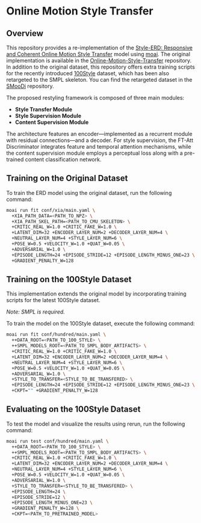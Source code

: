 # Online Motion Style Transfer

## Overview
This repository provides a re-implementation of the [Style-ERD: Responsive and Coherent Online Motion Style Transfer](https://openaccess.thecvf.com/content/CVPR2022/papers/Tao_Style-ERD_Responsive_and_Coherent_Online_Motion_Style_Transfer_CVPR_2022_paper.pdf) model using [moai](https://github.com/moverseai/moai). The original implementation is available in the [Online-Motion-Style-Transfer](https://github.com/tianxintao/Online-Motion-Style-Transfer) repository. In addition to the original dataset, this repository offers extra training scripts for the recently introduced [100Style](https://www.ianxmason.com/100style/) dataset, which has been also retargeted to the SMPL skeleton. You can find the retargeted dataset in the [SMooDi](https://github.com/neu-vi/SMooDi) repository.

The proposed restyling framework is composed of three main modules:
- **Style Transfer Module**
- **Style Supervision Module**
- **Content Supervision Module**

The architecture features an encoder—implemented as a recurrent module with residual connections—and a decoder. For style supervision, the FT-Att Discriminator integrates feature and temporal attention mechanisms, while the content supervision module employs a perceptual loss along with a pre-trained content classification network.

## Training on the Original Dataset
To train the ERD model using the original dataset, run the following command:

```bash
moai run fit conf/xia/main.yaml \
  +XIA_PATH_DATA=<PATH_TO_NPZ> \
  +XIA_PATH_SKEL_PATH=<PATH_TO_CMU_SKELETON> \
  +CRITIC_REAL_W=1.0 +CRITIC_FAKE_W=1.0 \
  +LATENT_DIM=32 +ENCODER_LAYER_NUM=2 +DECODER_LAYER_NUM=4 \
  +NEUTRAL_LAYER_NUM=4 +STYLE_LAYER_NUM=6 \
  +POSE_W=0.5 +VELOCITY_W=1.0 +QUAT_W=0.05 \
  +ADVERSARIAL_W=1.0 \
  +EPISODE_LENGTH=24 +EPISODE_STRIDE=12 +EPISODE_LENGTH_MINUS_ONE=23 \
  +GRADIENT_PENALTY_W=128
```

## Training on the 100Style Dataset
This implementation extends the original model by incorporating training scripts for the latest 100Style dataset.

*Note: SMPL is required.*

To train the model on the 100Style dataset, execute the following command:

```bash
moai run fit conf/hundred/main.yaml \
  ++DATA_ROOT=<PATH_TO_100_STYLE> \
  ++SMPL_MODELS_ROOT=<PATH_TO_SMPL_BODY_ARTIFACTS> \
  +CRITIC_REAL_W=1.0 +CRITIC_FAKE_W=1.0 \
  +LATENT_DIM=32 +ENCODER_LAYER_NUM=2 +DECODER_LAYER_NUM=4 \
  +NEUTRAL_LAYER_NUM=4 +STYLE_LAYER_NUM=6 \
  +POSE_W=0.5 +VELOCITY_W=1.0 +QUAT_W=0.05 \
  +ADVERSARIAL_W=1.0 \
  +STYLE_TO_TRANSFER=<STYLE_TO_BE_TRANSFERED> \
  +EPISODE_LENGTH=24 +EPISODE_STRIDE=12 +EPISODE_LENGTH_MINUS_ONE=23 \
  +CKPT="" +GRADIENT_PENALTY_W=128
```

## Evaluating on the 100Style Dataset

To test the model and visualize the results using rerun, run the following command:

```bash
moai run test conf/hundred/main.yaml \
  ++DATA_ROOT=<PATH_TO_100_STYLE> \
  ++SMPL_MODELS_ROOT=<PATH_TO_SMPL_BODY_ARTIFACTS> \
  +CRITIC_REAL_W=1.0 +CRITIC_FAKE_W=1.0 \
  +LATENT_DIM=32 +ENCODER_LAYER_NUM=2 +DECODER_LAYER_NUM=4 \
  +NEUTRAL_LAYER_NUM=4 +STYLE_LAYER_NUM=6 \
  +POSE_W=0.5 +VELOCITY_W=1.0 +QUAT_W=0.05 \
  +ADVERSARIAL_W=1.0 \
  +STYLE_TO_TRANSFER=<STYLE_TO_BE_TRANSFERED> \
  +EPISODE_LENGTH=24 \
  +EPISODE_STRIDE=12 \
  +EPISODE_LENGTH_MINUS_ONE=23 \
  +GRADIENT_PENALTY_W=128 \
  +CKPT=<PATH_TO_PRETRAINED_MODEL>
```